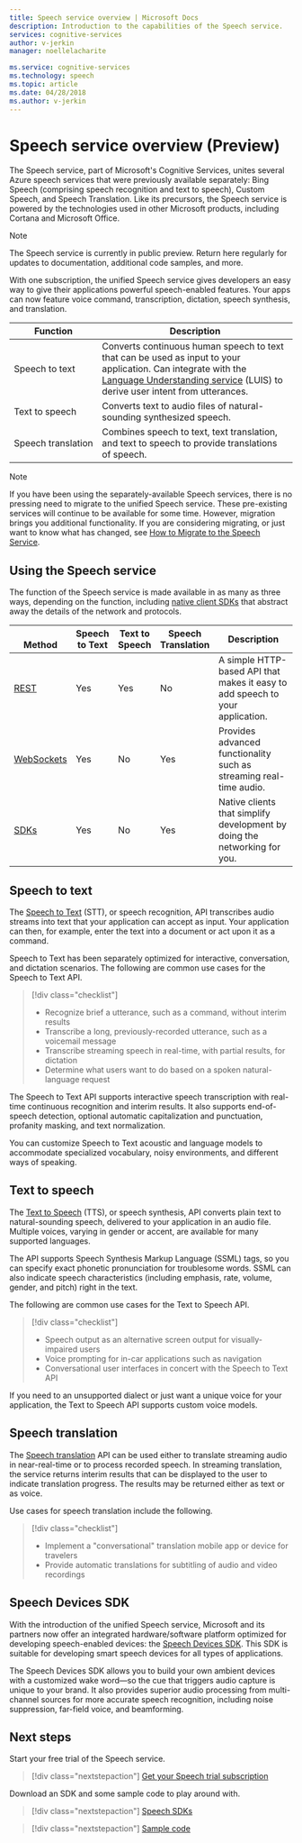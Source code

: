 ```yaml
---
title: Speech service overview | Microsoft Docs
description: Introduction to the capabilities of the Speech service.
services: cognitive-services
author: v-jerkin
manager: noellelacharite

ms.service: cognitive-services
ms.technology: speech
ms.topic: article
ms.date: 04/28/2018
ms.author: v-jerkin
---
```

# Speech service overview (Preview)

The Speech service, part of Microsoft's Cognitive Services, unites several Azure speech services that were previously available separately: Bing Speech (comprising speech recognition and text to speech), Custom Speech, and Speech Translation. Like its precursors, the Speech service is powered by the technologies used in other Microsoft products, including Cortana and Microsoft Office.

> [!NOTE]
> The Speech service is currently in public preview. Return here regularly for updates to documentation, additional code samples, and more.

With one subscription, the unified Speech service gives developers an easy way to give their applications powerful speech-enabled features. Your apps can now feature voice command, transcription, dictation, speech synthesis, and translation.

|Function|Description|
|-|-|
|Speech to text|Converts continuous human speech to text that can be used as input to your application. Can integrate with the [Language Understanding service](https://docs.microsoft.com/azure/cognitive-services/luis/) (LUIS) to derive user intent from utterances.|
|Text to speech|Converts text to audio files of natural-sounding synthesized speech.|
|Speech&nbsp;translation|Combines speech to text, text translation, and text to speech to provide translations of speech.|

> [!NOTE]
> If you have been using the separately-available Speech services, there is no pressing need to migrate to the unified Speech service. These pre-existing services will continue to be available for some time. However, migration brings you additional functionality. If you are considering migrating, or just want to know what has changed, see [How to Migrate to the Speech Service](how-to-migrate.md).

## Using the Speech service

The function of the Speech service is made available in as many as three ways, depending on the function, including [native client SDKs](speech-sdk.md) that abstract away the details of the network and protocols.

|<br>Method|Speech<br>to Text|Text to<br>Speech|Speech<br>Translation|Description|
|-|-|-|-|-|
|[REST](rest-apis.md)|Yes|Yes|No|A simple HTTP-based API that makes it easy to add speech to your application.|
|[WebSockets](websockets.md)|Yes|No|Yes|Provides advanced functionality such as streaming real-time audio.|
|[SDKs](speech-sdk.md)|Yes|No|Yes|Native clients that simplify development by doing the networking for you.|

## Speech to text

The [Speech to Text](speech-to-text.md) (STT), or speech recognition, API transcribes audio streams into text that your application can accept as input. Your application can then, for example, enter the text into a document or act upon it as a command.

Speech to Text has been separately optimized for interactive, conversation, and dictation scenarios. The following are common use cases for the Speech to Text API. 

> [!div class="checklist"]
> * Recognize brief a utterance, such as a command, without interim results
> * Transcribe a long, previously-recorded utterance, such as a voicemail message
> * Transcribe streaming speech in real-time, with partial results, for dictation
> * Determine what users want to do based on a spoken natural-language request

The Speech to Text API supports interactive speech transcription with real-time continuous recognition and interim results. It also supports end-of-speech detection, optional automatic capitalization and punctuation, profanity masking, and text normalization.

You can customize Speech to Text acoustic and language models to accommodate specialized vocabulary, noisy environments, and different ways of speaking.

## Text to speech

The [Text to Speech](text-to-speech.md) (TTS), or speech synthesis, API converts plain text to natural-sounding speech, delivered to your application in an audio file. Multiple voices, varying in gender or accent, are available for many supported languages.

The API supports Speech Synthesis Markup Language (SSML) tags, so you can specify exact phonetic pronunciation for troublesome words. SSML can also indicate speech characteristics (including emphasis, rate, volume, gender, and pitch) right in the text.

The following are common use cases for the Text to Speech API.

> [!div class="checklist"]
> * Speech output as an alternative screen output for visually-impaired users
> * Voice prompting for in-car applications such as navigation
> * Conversational user interfaces in concert with the Speech to Text API

If you need to an unsupported dialect or just want a unique voice for your application, the Text to Speech API supports custom voice models.

## Speech translation

The [Speech translation](speech-translation.md) API can be used either to translate streaming audio in near-real-time or to process recorded speech. In streaming translation, the service returns interim results that can be displayed to the user to indicate translation progress. The results may be returned either as text or as voice.

Use cases for speech translation include the following.

> [!div class="checklist"] 
> * Implement a "conversational" translation mobile app or device for travelers 
> * Provide automatic translations for subtitling of audio and video recordings
 
## Speech Devices SDK

With the introduction of the unified Speech service, Microsoft and its partners now offer an integrated hardware/software platform optimized for developing speech-enabled devices: the [Speech Devices SDK](speech-devices-sdk.md). This SDK is suitable for developing smart speech devices for all types of applications.

The Speech Devices SDK allows you to build your own ambient devices with a customized wake word—so the cue that triggers audio capture is unique to your brand. It also provides superior audio processing from multi-channel sources for more accurate speech recognition, including noise suppression, far-field voice, and beamforming.

## Next steps

Start your free trial of the Speech service.

> [!div class="nextstepaction"]
> [Get your Speech trial subscription](https://azure.microsoft.com/try/cognitive-services/)

Download an SDK and some sample code to play around with.

> [!div class="nextstepaction"]
> [Speech SDKs](speech-sdk.md)

> [!div class="nextstepaction"]
> [Sample code](samples.md)
